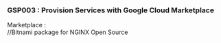 ### GSP003 :  Provision Services with Google Cloud Marketplace 

Marketplace :   
//Bitnami package for NGINX Open Source
